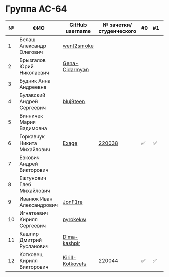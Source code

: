 # Группа АС-64

|№|ФИО|GitHub username|№ зачетки/студенческого|#0|#1|#2|#3|#4|#5|#5|#6|#7|
|---|---|---|---|---|---|---|---|---|---|---|---|---|
|1|Белаш Александр Олегович|[went2smoke](https://github.com/went2smoke) | | | | | | | | | |
|2|Брызгалов Юрий Николаевич|[Gena-Cidarmyan](https://github.com/Gena-Cidarmyan) | | | | | | | | | |
|3|Будник Анна Андреевна| | | | | | | | | | |
|4|Булавский Андрей Сергеевич|[bluj9teen](https://github.com/bluj9teen)| | | | | | | | | |
|5|Винничек Мария Вадимовна| | | | | | | | | | |
|6|Горкавчук Никита Михайлович|[Exage](https://github.com/Exage) | [220038](./trunk/AS-220038/) | :white_check_mark: | :white_check_mark: | | | | | | |
|7|Евкович Андрей Викторович| | | | | | | | | | |
|8|Ежгунович Глеб Михайлович| | | | | | | | | | |
|9|Иванюк Иван Александрович|[JonF1re](https://github.com/JonF1re) | | | | | | | | | |
|10|Игнаткевич Кирилл Сергеевич|[pyrokekw](https://github.com/pyrokekw) | | | | | | | | | |
|11|Кашпир Дмитрий Русланович| [Dima-kashpir](https://github.com/Dima-kashpir)| | | | | | | | | |
|12|Котковец Кирилл Викторович|[Kirill-Kotkovets](https://github.com/Kirill-Kotkovets) | 220044|:white_check_mark: |:white_check_mark: |:white_check_mark: | | | | | |
